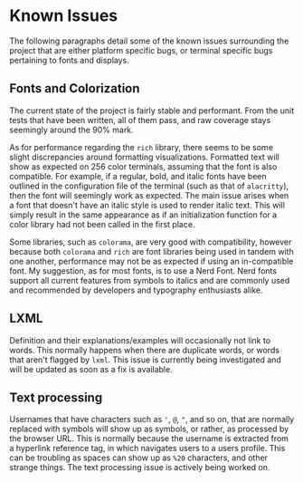 # Known Issues

The following paragraphs detail some of the known issues surrounding the project that are either platform specific bugs, or terminal specific bugs pertaining to fonts and displays.

## Fonts and Colorization

The current state of the project is fairly stable and performant. From the unit tests that have been written, all of them pass, and raw coverage stays seemingly around the 90% mark.

As for performance regarding the `rich` library, there seems to be some slight discrepancies around formatting visualizations. Formatted text will show as expected on 256 color 
terminals, assuming that the font is also compatible. For example, if a regular, bold, and italic fonts have been outlined in the configuration file of the terminal (such as that of `alacritty`), then
the font will seemingly work as expected. The main issue arises when a font that doesn't have an italic style is used to render italic text. This will simply result in the same appearance as if
an initialization function for a color library had not been called in the first place.

Some libraries, such as `colorama`, are very good with compatibility, however because both `colorama` and `rich`
are font libraries being used in tandem with one another, performance may not be as expected if using an in-compatible font. My suggestion, as for most fonts, is to use a Nerd Font. Nerd fonts support 
all current features from symbols to italics and are commonly used and recommended by developers and typography enthusiasts alike.

## LXML

Definition and their explanations/examples will occasionally not link to words. This normally happens when there are duplicate words, or words that aren't flagged by `lxml`.
This issue is currently being investigated and will be updated as soon as a fix is available.

## Text processing

Usernames that have characters such as `'`, `@`, `"`, and so on, that are normally replaced with symbols will show up as symbols, or rather, as processed by the browser URL. This is normally because
the username is extracted from a hyperlink reference tag, in which navigates users to a users profile. This can be troubling as spaces can show up as `%20` characters, and other strange things.
The text processing issue is actively being worked on.
